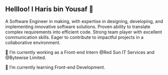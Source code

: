 ## Hellloo! I Haris bin Yousaf 👋
A Software Engineer in making, with expertise in designing, developing, and implementing innovative software solutions. Proven ability to translate complex requirements into efficient code. Strong team player with excellent communication skills. Eager to contribute to impactful projects in a collaborative environment.  

🔭 I’m currently working as a Front-end Intern @Red Sun IT Services and  @Bytewise Limited.

🌱 I’m currently learning Front-end Development.
